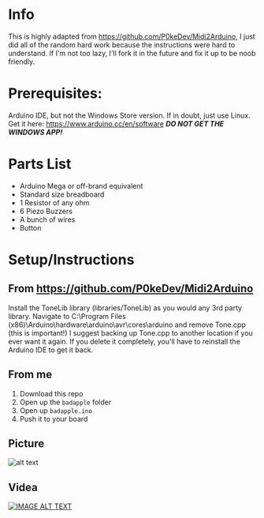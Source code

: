 # Info
This is highly adapted from https://github.com/P0keDev/Midi2Arduino, I just did all of the random hard work because the instructions were hard to understand. If I'm not too lazy, I'll fork it in the future and fix it up to be noob friendly.

# Prerequisites:
Arduino IDE, but not the Windows Store version. If in doubt, just use Linux.
Get it here: https://www.arduino.cc/en/software
***DO NOT GET THE WINDOWS APP!***

# Parts List
* Arduino Mega or off-brand equivalent
* Standard size breadboard
* 1 Resistor of any ohm
* 6 Piezo Buzzers
* A bunch of wires
* Button

# Setup/Instructions

## From https://github.com/P0keDev/Midi2Arduino
  Install the ToneLib library (libraries/ToneLib) as you would any 3rd party library.
  Navigate to C:\Program Files (x86)\Arduino\hardware\arduino\avr\cores\arduino and remove Tone.cpp (this is important!) I suggest backing up Tone.cpp to another  location if you ever want it again. If you delete it completely, you'll have to reinstall the Arduino IDE to get it back.

## From me
1. Download this repo
2. Open up the `badapple` folder
3. Open up `badapple.ino`
4. Push it to your board

## Picture
![alt text](https://github.com/swindlesmccoop/bad-apple-arduino/blob/main/wiring.png?raw=true)

## Videa
[![IMAGE ALT TEXT](http://img.youtube.com/vi/snO1g7Kysnc/0.jpg)](https://www.youtube.com/watch?v=snO1g7Kysnc "Bad Apple!! audio from scratch on Arduino Mega with Piezo Buzzers")

